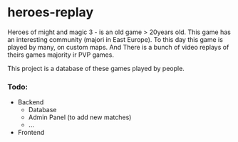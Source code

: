 # heroes-replay

Heroes of might and magic 3 - is an old game > 20years old. This game has an interesting community (majori in East Europe). To this day this game is played by many, on custom maps. And There is a bunch of video replays of theirs games majority ir PVP games.

This project is a database of these games played by people.

### Todo:
- Backend
    - Database
    - Admin Panel (to add new matches)
    - ...
- Frontend